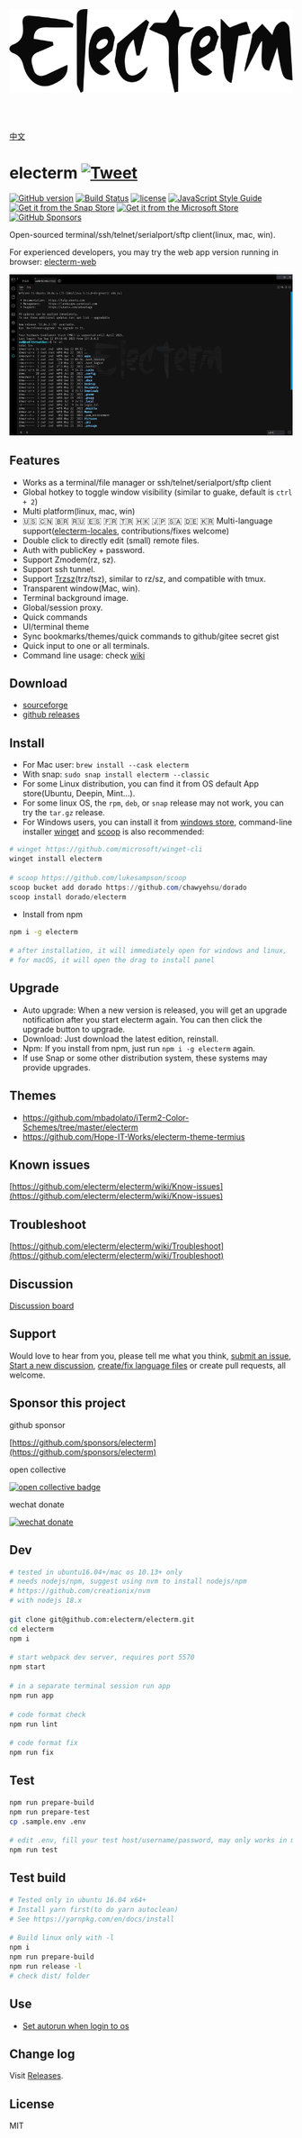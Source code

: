 <h1 align="center" style="padding-top: 60px;padding-bottom: 40px;">
    <a href="https://electerm.html5beta.com">
        <img src="https://github.com/electerm/electerm-resource/raw/master/static/images/electerm.png", alt="" />
    </a>
</h1>

[中文](README_cn.md)

# electerm [![Tweet](https://img.shields.io/twitter/url/http/shields.io.svg?style=social)](https://twitter.com/intent/tweet?text=Open%20sourced%20terminal%2Fssh%2Fsftp%20client(linux%2C%20mac%2C%20win)&url=https%3A%2F%2Fgithub.com%2Felecterm%2Felecterm&hashtags=electerm,ssh,terminal,sftp)

[![GitHub version](https://img.shields.io/github/release/electerm/electerm/all.svg)](https://github.com/electerm/electerm/releases)
[![Build Status](https://github.com/electerm/electerm/actions/workflows/mac-test-1.yml/badge.svg)](https://github.com/electerm/electerm/actions)
[![license](https://img.shields.io/github/license/electerm/electerm.svg)](https://github.com/electerm/electerm/blob/master/LICENSE)
[![JavaScript Style Guide](https://img.shields.io/badge/code_style-standard-brightgreen.svg)](https://standardjs.com)
[![Get it from the Snap Store](https://img.shields.io/badge/Snap-Store-green)](https://snapcraft.io/electerm)
[![Get it from the Microsoft Store](https://img.shields.io/badge/Microsoft-Store-blue)](https://www.microsoft.com/store/apps/9NCN7272GTFF)
[![GitHub Sponsors](https://img.shields.io/github/sponsors/electerm?label=Sponsors)](https://github.com/sponsors/electerm)

Open-sourced terminal/ssh/telnet/serialport/sftp client(linux, mac, win).

For experienced developers, you may try the web app version running in browser: [electerm-web](https://github.com/electerm/electerm-web)

<div align="center">
  <img src="https://github.com/electerm/electerm-resource/raw/master/static/images/electerm.gif", alt="" />
</div>

## Features

- Works as a terminal/file manager or ssh/telnet/serialport/sftp client
- Global hotkey to toggle window visibility (similar to guake, default is `ctrl + 2`)
- Multi platform(linux, mac, win)
- 🇺🇸 🇨🇳 🇧🇷 🇷🇺 🇪🇸 🇫🇷 🇹🇷 🇭🇰 🇯🇵 🇸🇦 🇩🇪 🇰🇷 Multi-language support([electerm-locales](https://github.com/electerm/electerm-locales), contributions/fixes welcome)
- Double click to directly edit (small) remote files.
- Auth with publicKey + password.
- Support Zmodem(rz, sz).
- Support ssh tunnel.
- Support [Trzsz](https://github.com/trzsz/trzsz)(trz/tsz), similar to rz/sz, and compatible with tmux.
- Transparent window(Mac, win).
- Terminal background image.
- Global/session proxy.
- Quick commands
- UI/terminal theme
- Sync bookmarks/themes/quick commands to github/gitee secret gist
- Quick input to one or all terminals.
- Command line usage: check [wiki](https://github.com/electerm/electerm/wiki/Command-line-usage)

## Download

- [sourceforge](https://sourceforge.net/projects/electerm.mirror/files/)
- [github releases](https://github.com/electerm/electerm/releases)

## Install

- For Mac user: `brew install --cask electerm`
- With snap: `sudo snap install electerm --classic`
- For some Linux distribution, you can find it from OS default App store(Ubuntu, Deepin, Mint...).
- For some linux OS, the `rpm`, `deb`, or `snap` release may not work, you can try the `tar.gz` release.
- For Windows users, you can install it from [windows store](https://www.microsoft.com/store/apps/9NCN7272GTFF), command-line installer [winget](https://github.com/microsoft/winget-cli) and [scoop](https://github.com/lukesampson/scoop) is also recommended:

```powershell
# winget https://github.com/microsoft/winget-cli
winget install electerm

# scoop https://github.com/lukesampson/scoop
scoop bucket add dorado https://github.com/chawyehsu/dorado
scoop install dorado/electerm
```

- Install from npm

```bash
npm i -g electerm

# after installation, it will immediately open for windows and linux,
# for macOS, it will open the drag to install panel

```

## Upgrade

- Auto upgrade: When a new version is released, you will get an upgrade notification after you start electerm again. You can then click the upgrade button to upgrade.
- Download: Just download the latest edition, reinstall.
- Npm: If you install from npm, just run `npm i -g electerm` again.
- If use Snap or some other distribution system, these systems may provide upgrades.

## Themes

- https://github.com/mbadolato/iTerm2-Color-Schemes/tree/master/electerm
- https://github.com/Hope-IT-Works/electerm-theme-termius

## Known issues

[https://github.com/electerm/electerm/wiki/Know-issues](https://github.com/electerm/electerm/wiki/Know-issues)

## Troubleshoot

[https://github.com/electerm/electerm/wiki/Troubleshoot](https://github.com/electerm/electerm/wiki/Troubleshoot)

## Discussion

[Discussion board](https://github.com/electerm/electerm/discussions)

## Support

Would love to hear from you, please tell me what you think, [submit an issue](https://github.com/electerm/electerm/issues), [Start a new discussion](https://github.com/electerm/electerm/discussions/new), [create/fix language files](https://github.com/electerm/electerm-locales) or create pull requests, all welcome.

## Sponsor this project

github sponsor

[https://github.com/sponsors/electerm](https://github.com/sponsors/electerm)

open collective

[![open collective badge](https://opencollective.com/electerm/tiers/backer.svg?avatarHeight=36&width=600)](https://opencollective.com/electerm)

wechat donate

[![wechat donate](https://electerm.html5beta.com/electerm-wechat-donate.png)](https://github.com/electerm)

## Dev

```bash
# tested in ubuntu16.04+/mac os 10.13+ only
# needs nodejs/npm, suggest using nvm to install nodejs/npm
# https://github.com/creationix/nvm
# with nodejs 18.x

git clone git@github.com:electerm/electerm.git
cd electerm
npm i

# start webpack dev server, requires port 5570
npm start

# in a separate terminal session run app
npm run app

# code format check
npm run lint

# code format fix
npm run fix
```

## Test

```bash
npm run prepare-build
npm run prepare-test
cp .sample.env .env

# edit .env, fill your test host/username/password, may only works in mac OS
npm run test
```

## Test build

```bash
# Tested only in ubuntu 16.04 x64+
# Install yarn first(to do yarn autoclean)
# See https://yarnpkg.com/en/docs/install

# Build linux only with -l
npm i
npm run prepare-build
npm run release -l
# check dist/ folder
```

## Use

- [Set autorun when login to os](https://github.com/electerm/electerm/wiki/Autorun-electerm-when-login-to-os)

## Change log

Visit [Releases](https://github.com/electerm/electerm/releases).

## License

MIT
